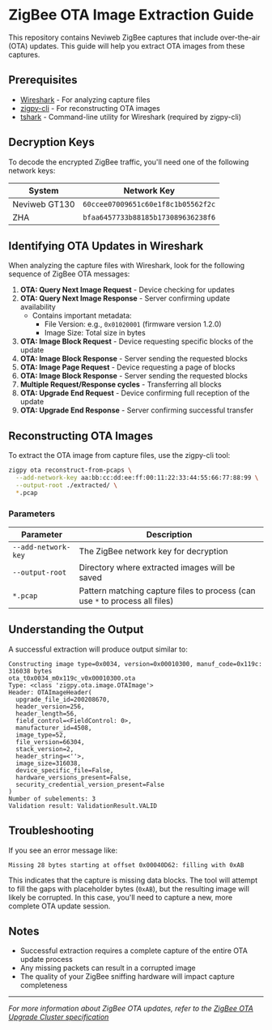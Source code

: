# ZigBee OTA Image Extraction Guide

This repository contains Neviweb ZigBee captures that include over-the-air (OTA) updates. This guide will help you extract OTA images from these captures.

## Prerequisites

- [Wireshark](https://www.wireshark.org/) - For analyzing capture files
- [zigpy-cli](https://github.com/zigpy/zigpy-cli) - For reconstructing OTA images
- [tshark](https://www.wireshark.org/docs/man-pages/tshark.html) - Command-line utility for Wireshark (required by zigpy-cli)

## Decryption Keys

To decode the encrypted ZigBee traffic, you'll need one of the following network keys:

| System | Network Key |
|--------|-------------|
| Neviweb GT130 | `60ccee07009651c60e1f8c1b05562f2c` |
| ZHA | `bfaa6457733b88185b173089636238f6` |

## Identifying OTA Updates in Wireshark

When analyzing the capture files with Wireshark, look for the following sequence of ZigBee OTA messages:

1. **OTA: Query Next Image Request** - Device checking for updates
2. **OTA: Query Next Image Response** - Server confirming update availability
   - Contains important metadata:
     - File Version: e.g., `0x01020001` (firmware version 1.2.0)
     - Image Size: Total size in bytes
3. **OTA: Image Block Request** - Device requesting specific blocks of the update
4. **OTA: Image Block Response** - Server sending the requested blocks
5. **OTA: Image Page Request** - Device requesting a page of blocks
6. **OTA: Image Block Response** - Server sending the requested blocks
7. **Multiple Request/Response cycles** - Transferring all blocks
8. **OTA: Upgrade End Request** - Device confirming full reception of the update
9. **OTA: Upgrade End Response** - Server confirming successful transfer

## Reconstructing OTA Images

To extract the OTA image from capture files, use the zigpy-cli tool:

```bash
zigpy ota reconstruct-from-pcaps \
  --add-network-key aa:bb:cc:dd:ee:ff:00:11:22:33:44:55:66:77:88:99 \
  --output-root ./extracted/ \
  *.pcap
```

### Parameters

| Parameter | Description |
|-----------|-------------|
| `--add-network-key` | The ZigBee network key for decryption |
| `--output-root` | Directory where extracted images will be saved |
| `*.pcap` | Pattern matching capture files to process (can use `*` to process all files) |

## Understanding the Output

A successful extraction will produce output similar to:

```
Constructing image type=0x0034, version=0x00010300, manuf_code=0x119c: 316038 bytes
ota_t0x0034_m0x119c_v0x00010300.ota
Type: <class 'zigpy.ota.image.OTAImage'>
Header: OTAImageHeader(
  upgrade_file_id=200208670, 
  header_version=256, 
  header_length=56, 
  field_control=<FieldControl: 0>, 
  manufacturer_id=4508, 
  image_type=52, 
  file_version=66304, 
  stack_version=2, 
  header_string=<''>, 
  image_size=316038, 
  device_specific_file=False,
  hardware_versions_present=False, 
  security_credential_version_present=False
)
Number of subelements: 3
Validation result: ValidationResult.VALID
```

## Troubleshooting

If you see an error message like:

```
Missing 28 bytes starting at offset 0x00040D62: filling with 0xAB
```

This indicates that the capture is missing data blocks. The tool will attempt to fill the gaps with placeholder bytes (`0xAB`), but the resulting image will likely be corrupted. In this case, you'll need to capture a new, more complete OTA update session.

## Notes

- Successful extraction requires a complete capture of the entire OTA update process
- Any missing packets can result in a corrupted image
- The quality of your ZigBee sniffing hardware will impact capture completeness

---

*For more information about ZigBee OTA updates, refer to the [ZigBee OTA Upgrade Cluster specification](https://zigbeealliance.org/)*
